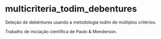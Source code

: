 # multicriteria_todim_debentures
Seleção de debêntures usando a metodologia todim de múltiplos critérios.

Trabalho de iniciação científica de Paulo & Menderson.
